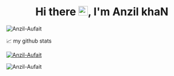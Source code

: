 
<h1 align="center">Hi there <img src="https://media.giphy.com/media/hvRJCLFzcasrR4ia7z/giphy.gif" width="25px">, I'm Anzil khaN</h1>
<!-- <h3 align="center">A passionate frontend developer from India</h3> -->

<p align="left"> <img src="https://komarev.com/ghpvc/?username=Anzil-Aufait&label=Profile%20views&color=0e75b6&style=flat" alt="Anzil-Aufait" /> </p>

📈 my github stats 

<p align="left"> <a href="https://github.com/ryo-ma/github-profile-trophy"><img src="https://github-profile-trophy.vercel.app/?username=Anzil-Aufait" alt="Anzil-Aufait" /></a> </p>

<p align="left"> <img src="https://github-readme-stats.vercel.app/api?username=Anzil-Aufait&show_icons=true&theme=gotham" alt="Anzil-Aufait" />

<!-- <p><img align="left" src="https://github-readme-stats.vercel.app/api/top-langs?username=Anzil-Aufait&show_icons=true&locale=en&layout=compact" alt="Anzil-Aufait" /></p> -->
